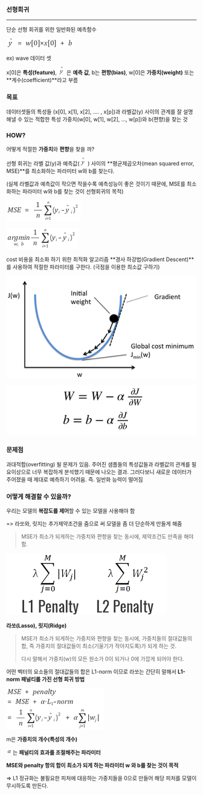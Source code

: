 ### 선형회귀

---

단순 선형 회귀를 위한 일반화된 예측함수

![예측함수](image/예측함수.png)

ex) wave 데이터 셋

x[0]은 **특성(feature)**, ![y^](image/y^.png)은 **예측 값**, b는 **편향(bias)**, w[0]은 **가중치(weight)** 또는 **계수(coefficient)**라고 부름



### 목표

데이터셋들의 특성들 (x[0], x[1], x[2], .... , x[p])과 라벨값(y) 사이의 관계를 잘 설명해낼 수 있는 적합한 특성 가중치(w[0], w[1], w[2], ..., w[p])와 b(편향)을 찾는 것



### HOW?

어떻게 적절한 **가중치**와 **편향**을 찾을 까?

선형 회귀는 라벨 값(y)과 예측값(![y^](image/y^.png)) 사이의 **평균제곱오차(mean squared error, MSE)**를 최소화하는 파라미터 w와 b를 찾는다.

(실제 라벨값과 예측값이 작으면 작을수록 예측성능이 좋은 것이기 때문에, MSE를 최소화하는 파라미터 w와 b를 찾는 것이 선형회귀의 목적)

![y^](image/MSE.png)

![y^](image/costFunction.png)

cost 비용을 최소화 하기 위한 최적화 알고리즘 **경사 하강법(Gradient Descent)**를 사용하여 적절한 파라미터를 구한다. (극점을 이용한 최소값 구하기)

![y^](image/gradientImage.png)

![y^](image/gradientDescent.png)

### 문제점

과대적합(overfitting) 될 문제가 있음. 주어진 샘플들의 특성값들과 라벨값의 관계를 필요이상으로 너무 복잡하게 분석했기 때문에 나오는 결과. 그러다보니 새로운 데이터가 주어졌을 때 제대로 예측하기 어려움. 즉. 일반화 능력이 떨어짐



### 어떻게 해결할 수 있을까?

우리는 모델의 **복잡도를 제어**할 수 있는 모델을 사용해야 함

=> 라쏘와, 릿지는 추가제약조건을 줌으로 써 모델을 좀 더 단순하게 만들게 해줌

>  MSE가 최소가 되게하는 가중치와 편향을 찾는 동시에, 제약조건도 만족을 해야 함.

![penalty](image/penalty.png)



**라쏘(Lasso), 릿지(Ridge)**

> MSE가 최소가 되게하는 가중치와 편향을 찾는 동시에, 가중치들의 절대값들의 합, 즉 가중치의 절대값들이 최소(기울기가 작아지도록)가 되게 하는 것. 
>
> 다시 말해서 가중치(w)의 모든 원소가 0이 되거나 0에 가깝게 되어야 한다.

어떤 벡터의 요소들의 절대값들의 합은 L1-norm 이므로 라쏘는 간단히 말해서 **L1-norm 패널티를 가진 선형 회귀 방법**

![y^](image/lasso.png)

m은 **가중치의 개수(특성의 개수)**

![y^](image\alpha.png)는 **패널티의 효과를 조절해주는 파라미터**

**MSE와 penalty 항의 합이 최소가 되게 하는 파라미터 w 와 b를 찾는 것이 목적**

=> L1 정규화는 불필요한 피처에 대응하는 가중치들을 0으로 만들어 해당 피처를 모델이 무시하도록 만든다.



